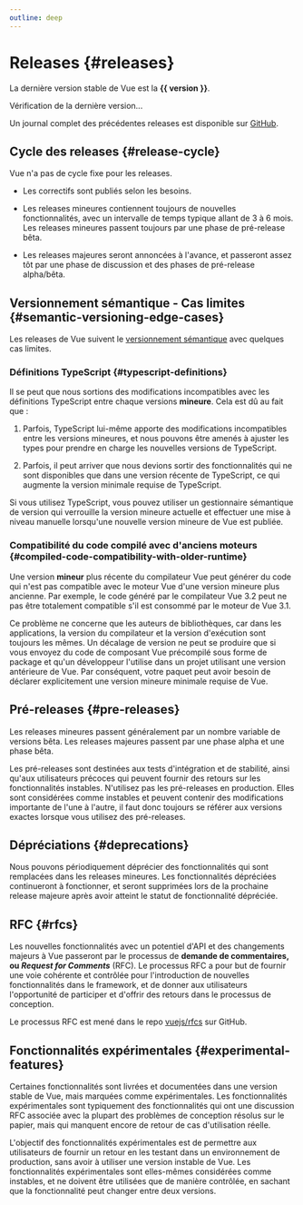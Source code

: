 ```yaml
---
outline: deep
---
```


<script setup>
import { ref, onMounted } from 'vue'

const version = ref()

onMounted(async () => {
  const res = await fetch('https://api.github.com/repos/vuejs/core/releases?per_page=1')
  version.value = (await res.json())[0].name
})
</script>

# Releases {#releases}

<p v-if="version">
La dernière version stable de Vue est la <strong>{{ version }}</strong>.
</p>
<p v-else>
Vérification de la dernière version...
</p>

Un journal complet des précédentes releases est disponible sur [GitHub](https://github.com/vuejs/core/blob/main/CHANGELOG.md).

## Cycle des releases {#release-cycle}

Vue n'a pas de cycle fixe pour les releases.

- Les correctifs sont publiés selon les besoins.

- Les releases mineures contiennent toujours de nouvelles fonctionnalités, avec un intervalle de temps typique allant de 3 à 6 mois. Les releases mineures passent toujours par une phase de pré-release bêta.

- Les releases majeures seront annoncées à l'avance, et passeront assez tôt par une phase de discussion et des phases de pré-release alpha/bêta.

## Versionnement sémantique - Cas limites {#semantic-versioning-edge-cases}

Les releases de Vue suivent le [versionnement sémantique](https://semver.org/) avec quelques cas limites.

### Définitions TypeScript {#typescript-definitions}

Il se peut que nous sortions des modifications incompatibles avec les définitions TypeScript entre chaque versions **mineure**. Cela est dû au fait que :

1. Parfois, TypeScript lui-même apporte des modifications incompatibles entre les versions mineures, et nous pouvons être amenés à ajuster les types pour prendre en charge les nouvelles versions de TypeScript.

2. Parfois, il peut arriver que nous devions sortir des fonctionnalités qui ne sont disponibles que dans une version récente de TypeScript, ce qui augmente la version minimale requise de TypeScript.

Si vous utilisez TypeScript, vous pouvez utiliser un gestionnaire sémantique de version qui verrouille la version mineure actuelle et effectuer une mise à niveau manuelle lorsqu'une nouvelle version mineure de Vue est publiée.

### Compatibilité du code compilé avec d'anciens moteurs {#compiled-code-compatibility-with-older-runtime}

Une version **mineur** plus récente du compilateur Vue peut générer du code qui n'est pas compatible avec le moteur Vue d'une version mineure plus ancienne. Par exemple, le code généré par le compilateur Vue 3.2 peut ne pas être totalement compatible s'il est consommé par le moteur de Vue 3.1.

Ce problème ne concerne que les auteurs de bibliothèques, car dans les applications, la version du compilateur et la version d'exécution sont toujours les mêmes. Un décalage de version ne peut se produire que si vous envoyez du code de composant Vue précompilé sous forme de package et qu'un développeur l'utilise dans un projet utilisant une version antérieure de Vue. Par conséquent, votre paquet peut avoir besoin de déclarer explicitement une version mineure minimale requise de Vue.

## Pré-releases {#pre-releases}

Les releases mineures passent généralement par un nombre variable de versions bêta. Les releases majeures passent par une phase alpha et une phase bêta.

Les pré-releases sont destinées aux tests d'intégration et de stabilité, ainsi qu'aux utilisateurs précoces qui peuvent fournir des retours sur les fonctionnalités instables. N'utilisez pas les pré-releases en production. Elles sont considérées comme instables et peuvent contenir des modifications importante de l'une à l'autre, il faut donc toujours se référer aux versions exactes lorsque vous utilisez des pré-releases.

## Dépréciations {#deprecations}

Nous pouvons périodiquement déprécier des fonctionnalités qui sont remplacées dans les releases mineures. Les fonctionnalités dépréciées continueront à fonctionner, et seront supprimées lors de la prochaine release majeure après avoir atteint le statut de fonctionnalité dépréciée.

## RFC {#rfcs}

Les nouvelles fonctionnalités avec un potentiel d'API et des changements majeurs à Vue passeront par le processus de **demande de commentaires, ou _Request for Comments_** (RFC). Le processus RFC a pour but de fournir une voie cohérente et contrôlée pour l'introduction de nouvelles fonctionnalités dans le framework, et de donner aux utilisateurs l'opportunité de participer et d'offrir des retours dans le processus de conception.

Le processus RFC est mené dans le repo [vuejs/rfcs](https://github.com/vuejs/rfcs) sur GitHub.

## Fonctionnalités expérimentales {#experimental-features}

Certaines fonctionnalités sont livrées et documentées dans une version stable de Vue, mais marquées comme expérimentales. Les fonctionnalités expérimentales sont typiquement des fonctionnalités qui ont une discussion RFC associée avec la plupart des problèmes de conception résolus sur le papier, mais qui manquent encore de retour de cas d'utilisation réelle.

L'objectif des fonctionnalités expérimentales est de permettre aux utilisateurs de fournir un retour en les testant dans un environnement de production, sans avoir à utiliser une version instable de Vue. Les fonctionnalités expérimentales sont elles-mêmes considérées comme instables, et ne doivent être utilisées que de manière contrôlée, en sachant que la fonctionnalité peut changer entre deux versions.
